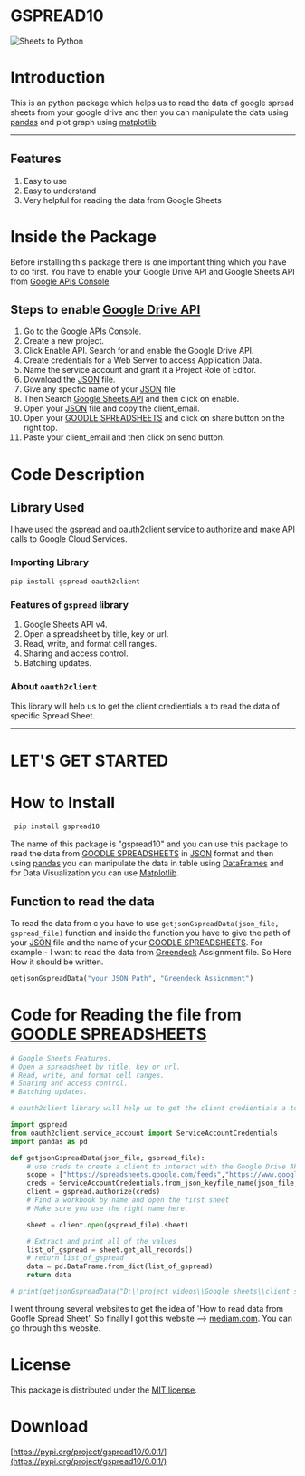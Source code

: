 
# GSPREAD10

![Sheets to Python](https://twilio-cms-prod.s3.amazonaws.com/original_images/python-and-sheets.png)

# Introduction

This is an python package which helps us to read the data of google spread sheets from your google drive and then you can manipulate the data using [pandas](https://pypi.org/project/pandas/) and plot graph using [matplotlib](https://pypi.org/project/matplotlib/)
***

## Features

1. Easy to use
2. Easy to understand
3. Very helpful for reading the data from Google Sheets

# Inside the Package

Before installing this package there is one important thing which you have to do first. You have to enable your Google Drive API and Google Sheets API from [Google APIs Console](console.developers.google.com).

## Steps to enable [Google Drive API](https://www.google.com/intl/en_in/drive/)

1. Go to the Google APIs Console.
2. Create a new project.
3. Click Enable API. Search for and enable the Google Drive API.
4. Create credentials for a Web Server to access Application Data.
5. Name the service account and grant it a Project Role of Editor.
6. Download the [JSON](https://www.json.org/json-en.html) file.
7. Give any specfic name of your [JSON](https://www.json.org/json-en.html) file
8. Then Search [Google Sheets API](https://developers.google.com/sheets/api) and then click on enable.
9. Open your [JSON](https://www.json.org/json-en.html) file and copy the client_email.
10. Open your [GOODLE SPREADSHEETS](https://www.google.com/sheets/about/) and click on share button on the right top.
11. Paste your client_email and then click on send button.


# Code Description

## Library Used

I have used the [gspread](https://pypi.org/project/gspread/) and [oauth2client](https://pypi.org/project/oauth2client/) service to authorize and make API calls to Google Cloud Services.

### Importing Library

```python
pip install gspread oauth2client
```

### Features of **`gspread`** library

1. Google Sheets API v4.
2. Open a spreadsheet by title, key or url.
3. Read, write, and format cell ranges.
4. Sharing and access control.
5. Batching updates.

### About **`oauth2client`**

This library will help us to get the client credientials a to read the data of specific Spread Sheet.
***

# LET'S GET STARTED

# How to Install

```python
 pip install gspread10
```

The name of this package is "gspread10" and you can use this package to read the data from [GOODLE SPREADSHEETS](https://www.google.com/sheets/about/) in [JSON](https://www.json.org/json-en.html) format and then using [pandas](https://pypi.org/project/pandas/) you can manipulate the data in table using [DataFrames](https://pandas.pydata.org/pandas-docs/stable/reference/api/pandas.DataFrame.html) and for Data Visualization you can use [Matplotlib](https://pypi.org/project/matplotlib/).

## Function to read the data

To read the data from c you have to use `getjsonGspreadData(json_file, gspread_file)` function and inside the function you have to give the path of your [JSON](https://www.json.org/json-en.html) file and the name of your [GOODLE SPREADSHEETS](https://www.google.com/sheets/about/).
For example:- I want to read the data from [Greendeck](https://www.greendeck.co/) Assignment file. So Here How it should be written.

``` Python
getjsonGspreadData("your_JSON_Path", "Greendeck Assignment")
```

# Code for Reading the file from [GOODLE SPREADSHEETS](https://www.google.com/sheets/about/)

```Python
# Google Sheets Features.
# Open a spreadsheet by title, key or url.
# Read, write, and format cell ranges.
# Sharing and access control.
# Batching updates.

# oauth2client library will help us to get the client credientials a to read the data of specific Spread Sheet.

import gspread
from oauth2client.service_account import ServiceAccountCredentials
import pandas as pd

def getjsonGspreadData(json_file, gspread_file):
    # use creds to create a client to interact with the Google Drive API
    scope = ["https://spreadsheets.google.com/feeds","https://www.googleapis.com/auth/drive.file","https://www.googleapis.com/auth/drive"]
    creds = ServiceAccountCredentials.from_json_keyfile_name(json_file, scope)
    client = gspread.authorize(creds)
    # Find a workbook by name and open the first sheet
    # Make sure you use the right name here.

    sheet = client.open(gspread_file).sheet1

    # Extract and print all of the values
    list_of_gspread = sheet.get_all_records()
    # return list_of_gspread
    data = pd.DataFrame.from_dict(list_of_gspread)
    return data

# print(getjsonGspreadData("D:\\project videos\\Google sheets\\client_secret.json", "Greendeck Assignment"))

```

I went throung several websites to get the idea of 'How to read data from Goofle Spread Sheet'. So finally I got this website --> [mediam.com](https://medium.com/analytics-vidhya/how-to-read-and-write-data-to-google-spreadsheet-using-python-ebf54d51a72c). You can go through this website.

# License

This package is distributed under the [MIT license](https://opensource.org/licenses/MIT).

# Download

[https://pypi.org/project/gspread10/0.0.1/](https://pypi.org/project/gspread10/0.0.1/)
